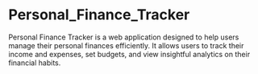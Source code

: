 # Personal_Finance_Tracker
Personal Finance Tracker is a web application designed to help users manage their personal finances efficiently. It allows users to track their income and expenses, set budgets, and view insightful analytics on their financial habits.
